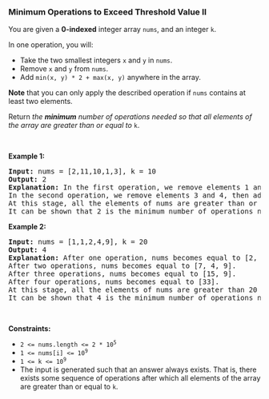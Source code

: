 
<h3>Minimum Operations to Exceed Threshold Value II</h3>
<div><p>You are given a <strong>0-indexed</strong> integer array <code>nums</code>, and an integer <code>k</code>.</p>
<p>In one operation, you will:</p>
<ul>
<li>Take the two smallest integers <code>x</code> and <code>y</code> in <code>nums</code>.</li>
<li>Remove <code>x</code> and <code>y</code> from <code>nums</code>.</li>
<li>Add <code>min(x, y) * 2 + max(x, y)</code> anywhere in the array.</li>
</ul>
<p><strong>Note</strong> that you can only apply the described operation if <code>nums</code> contains at least two elements.</p>
<p>Return <em>the <strong>minimum</strong> number of operations needed so that all elements of the array are greater than or equal to</em> <code>k</code>.</p>
<p> </p>
<p><strong>Example 1:</strong></p>
<pre><strong>Input:</strong> nums = [2,11,10,1,3], k = 10
<strong>Output:</strong> 2
<strong>Explanation:</strong> In the first operation, we remove elements 1 and 2, then add 1 * 2 + 2 to nums. nums becomes equal to [4, 11, 10, 3].
In the second operation, we remove elements 3 and 4, then add 3 * 2 + 4 to nums. nums becomes equal to [10, 11, 10].
At this stage, all the elements of nums are greater than or equal to 10 so we can stop.
It can be shown that 2 is the minimum number of operations needed so that all elements of the array are greater than or equal to 10.
</pre>
<p><strong>Example 2:</strong></p>
<pre><strong>Input:</strong> nums = [1,1,2,4,9], k = 20
<strong>Output:</strong> 4
<strong>Explanation:</strong> After one operation, nums becomes equal to [2, 4, 9, 3].
After two operations, nums becomes equal to [7, 4, 9].
After three operations, nums becomes equal to [15, 9].
After four operations, nums becomes equal to [33].
At this stage, all the elements of nums are greater than 20 so we can stop.
It can be shown that 4 is the minimum number of operations needed so that all elements of the array are greater than or equal to 20.</pre>
<p> </p>
<p><strong>Constraints:</strong></p>
<ul>
<li><code>2 &lt;= nums.length &lt;= 2 * 10<sup>5</sup></code></li>
<li><code>1 &lt;= nums[i] &lt;= 10<sup>9</sup></code></li>
<li><code>1 &lt;= k &lt;= 10<sup>9</sup></code></li>
<li>The input is generated such that an answer always exists. That is, there exists some sequence of operations after which all elements of the array are greater than or equal to <code>k</code>.</li>
</ul>
</div>
